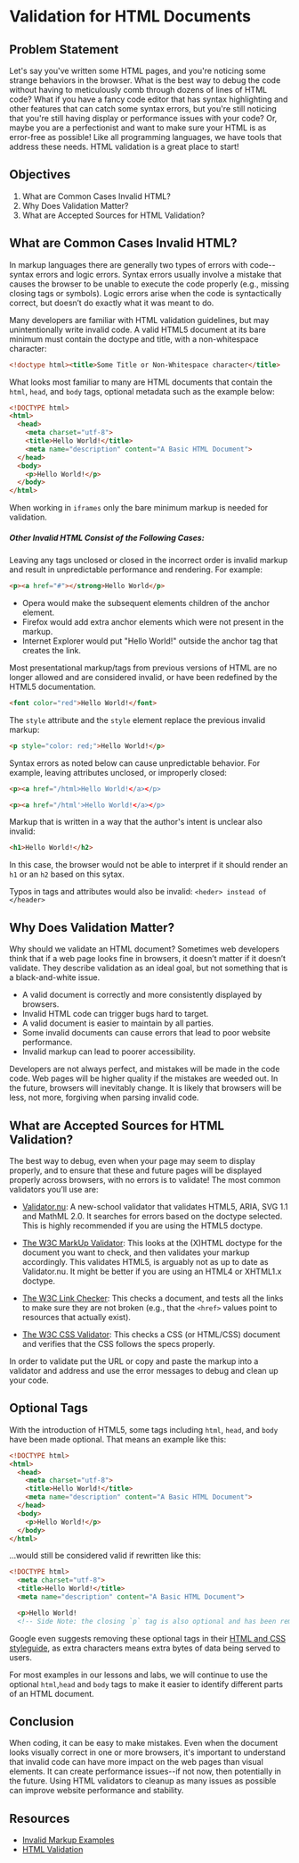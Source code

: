 # Validation for HTML Documents

## Problem Statement

Let's say you've written some HTML pages, and you're noticing some strange behaviors
in the browser. What is the best way to debug the code without having to meticulously 
comb through dozens of lines of HTML code? What if you have a fancy code editor that 
has syntax highlighting and other features that can catch some syntax errors, but
you're still noticing that you're still having display or performance issues with your
code? Or, maybe you are a perfectionist and want to make sure your HTML is as error-free
as possible! Like all programming languages, we have tools that address these needs.
HTML validation is a great place to start!

## Objectives

1. What are Common Cases Invalid HTML?
2. Why Does Validation Matter?
3. What are Accepted Sources for HTML Validation?

## What are Common Cases Invalid HTML?

In markup languages there are generally two types of errors with code--syntax errors
and logic errors. Syntax errors usually involve a mistake that causes the browser
to be unable to execute the code properly (e.g., missing closing tags or symbols).
Logic errors arise when the code is syntactically correct, but doesn’t do exactly
what it was meant to do.

Many developers are familiar with HTML validation guidelines, but may unintentionally write
invalid code. A valid HTML5 document at its bare minimum must contain the doctype and
title, with a non-whitespace character:

```html 
<!doctype html><title>Some Title or Non-Whitespace character</title>
```

What looks most familiar to many are HTML documents that contain the `html`,
`head`, and `body` tags, optional metadata such as the example below:

```html
<!DOCTYPE html>
<html>
  <head>
    <meta charset="utf-8">
    <title>Hello World!</title>
    <meta name="description" content="A Basic HTML Document">
  </head>
  <body>
    <p>Hello World!</p>
  </body>
</html>
```

When working in `iframes` only the bare minimum markup is needed for validation. 

##### Other Invalid HTML Consist of the Following Cases: 
Leaving any tags unclosed or closed in the incorrect order is invalid
markup and result in unpredictable performance and rendering. For example:

```html
<p><a href="#"></strong>Hello World</p>
```

- Opera would make the subsequent elements children of the anchor element.
- Firefox would add extra anchor elements which were not present in the markup.
- Internet Explorer would put "Hello World!" outside the anchor tag that creates
the link.

Most presentational markup/tags from previous versions of HTML are no longer allowed and are 
considered invalid, or have been redefined by the HTML5 documentation. 

```html
<font color="red">Hello World!</font>
```

The `style` attribute and the `style` element replace the previous invalid markup:

```html
<p style="color: red;">Hello World!</p>
```

Syntax errors as noted below can cause unpredictable behavior. 
For example, leaving attributes unclosed, or improperly closed:

```html
<p><a href="/html>Hello World!</a></p>
```
```html
<p><a href="/html'>Hello World!</a></p>
```

Markup that is written in a way that the author's intent is unclear also invalid:

```html
<h1>Hello World!</h2>
```
In this case, the browser would not be able to interpret if it should render an `h1` 
or an `h2` based on this sytax.

Typos in tags and attributes would also be invalid:
```<heder> instead of </header>```

## Why Does Validation Matter?

Why should we validate an HTML document? Sometimes web developers think that if a web page
looks fine in browsers, it doesn’t matter if it doesn’t validate. They describe validation
as an ideal goal, but not something that is a black-and-white issue.

* A valid document is correctly and more consistently displayed by browsers.
* Invalid HTML code can trigger bugs hard to target.
* A valid document is easier to maintain by all parties.
* Some invalid documents can cause errors that lead to poor website performance. 
* Invalid markup can lead to poorer accessibility.

Developers are not always perfect, and mistakes will be made in the code code. 
Web pages will be higher quality if the mistakes are weeded out. In the future, browsers will
inevitably change. It is likely that browsers will be less, not more, forgiving when parsing
invalid code.

## What are Accepted Sources for HTML Validation?

The best way to debug, even when your page may seem to display properly, and to ensure
that these and future pages will be displayed properly across browsers, with no errors
is to validate! The most common validators you’ll use are:

* [Validator.nu](https://html5.validator.nu/): A new-school validator that validates HTML5,
ARIA, SVG 1.1 and MathML 2.0. It searches for errors based on the doctype selected. This is 
highly recommended if you are using the HTML5 doctype.

* [The W3C MarkUp Validator](https://validator.w3.org/): This looks at the (X)HTML doctype
for the document you want to check, and then validates your markup accordingly. This validates 
HTML5, is arguably not as up to date as Validator.nu. It might be better if you are using an
HTML4 or XHTML1.x doctype.

* [The W3C Link Checker](https://validator.w3.org/checklink): This checks a document, and
tests all the links to make sure they are not broken (e.g., that the `<href>` values point
to resources that actually exist).

* [The W3C CSS Validator](https://jigsaw.w3.org/css-validator/): This checks a CSS (or HTML/CSS)
document and verifies that the CSS follows the specs properly.

In order to validate put the URL or copy and paste the markup into a validator and address and
use the error messages to debug and clean up your code.

## Optional Tags

With the introduction of HTML5, some tags including `html`, `head`, and `body` have been made 
optional. That means an example like this:

```html
<!DOCTYPE html>
<html>
  <head>
    <meta charset="utf-8">
    <title>Hello World!</title>
    <meta name="description" content="A Basic HTML Document">
  </head>
  <body>
    <p>Hello World!</p>
  </body>
</html>
```

...would still be considered valid if rewritten like this:

```html
<!DOCTYPE html>
  <meta charset="utf-8">
  <title>Hello World!</title>
  <meta name="description" content="A Basic HTML Document">

  <p>Hello World!
  <!-- Side Note: the closing `p` tag is also optional and has been removed here -->
```

Google even suggests removing these optional tags in their [HTML and CSS styleguide][google], 
as extra characters means extra bytes of data being served to users.

For most examples in our lessons and labs, we will continue to use the optional `html`,`head`
and `body` tags to make it easier to identify different parts of an HTML document. 

## Conclusion

When coding, it can be easy to make mistakes. Even when the document looks visually correct
in one or more browsers, it's important to understand that invalid code can have more impact
on the web pages than visual elements. It can create performance issues--if not now, then 
potentially in the future. Using HTML validators to cleanup as many issues as possible can
improve website performance and stability.

## Resources

* [Invalid Markup Examples](https://www.w3.org/2005/Talks/0908-wcag/Table_7b.html)
* [HTML Validation](https://webplatform.github.io/docs/guides/html_validation/)

[google]: https://google.github.io/styleguide/htmlcssguide.html#Optional_Tags
